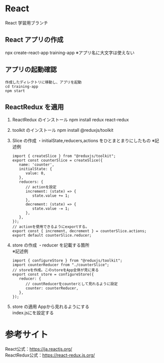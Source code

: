 # React

React 学習用ブランチ

## React アプリの作成

npx create-react-app training-app
※アプリ名に大文字は使えない

## アプリの起動確認

    作成したディレクトリに移動し、アプリを起動
    cd training-app
    npm start

## ReactRedux を適用

1. ReactRedux のインストール
   npm install redux react-redux

2. toolkit のインストール
   npm install @reduxjs/toolkit

3. Slice の作成
   ・initialState,reducers,actions をひとまとまりにしたもの
   ※記述例
   ```
   import { createSlice } from "@reduxjs/toolkit";
   export const counterSlice = createSlice({
      name: 'counter',
      initialState: {
         value: 0,
      },
      reducers: {
         // actionを設定
         increment: (state) => {
            state.value += 1;
         },
         decrement: (state) => {
            state.value -= 1;
         },
      },
   });
   // actionを使用できるようにexportする。
   export const { increment, decrement } = counterSlice.actions;
   export default counterSlice.reducer;
   ```

4. store の作成
   ・reducer を記載する箇所<br>
   ※記述例
   ```
   import { configureStore } from "@reduxjs/toolkit";
   import counterReducer from "./counterSlice";
   // storeを作成。このstoreをApp全体が見に来る
   export const store = configureStore({
      reducer: {
         // countReducerをcounterとして見れるように設定
         counter: counterReducer,
      },
   });
   ```

5. store の適用
Appから見れるようにする<br>
index.jsに<Provider store={store}></Provider>を設定する

# 参考サイト
React公式：https://ja.reactjs.org/<br>
ReactRedux公式：https://react-redux.js.org/
